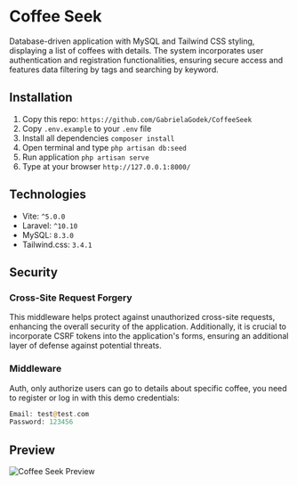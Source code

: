 # Coffee Seek
Database-driven application with MySQL and Tailwind CSS styling, displaying a list of coffees with details. The system incorporates user authentication and registration functionalities, ensuring secure access and features data filtering by tags and searching by keyword.

## Installation
1. Copy this repo: `https://github.com/GabrielaGodek/CoffeeSeek`
2. Copy `.env.example` to your `.env` file
3. Install all dependencies `composer install`
4. Open terminal and type `php artisan db:seed`
5. Run application  `php artisan serve`
6. Type at your browser `http://127.0.0.1:8000/` 

## Technologies
- Vite: `^5.0.0`
- Laravel: `^10.10`
- MySQL: `8.3.0`
- Tailwind.css: `3.4.1`

## Security
###  Cross-Site Request Forgery
This middleware helps protect against unauthorized cross-site requests, enhancing the overall security of the application. Additionally, it is crucial to incorporate CSRF tokens into the application's forms, ensuring an additional layer of defense against potential threats. 

### Middleware
Auth, only authorize users can go to details about specific coffee, you need to register or log in with this demo credentials:
```php
Email: test@test.com
Password: 123456
```

## Preview
![Coffee Seek Preview](public/coffeeseek_preview.png)
